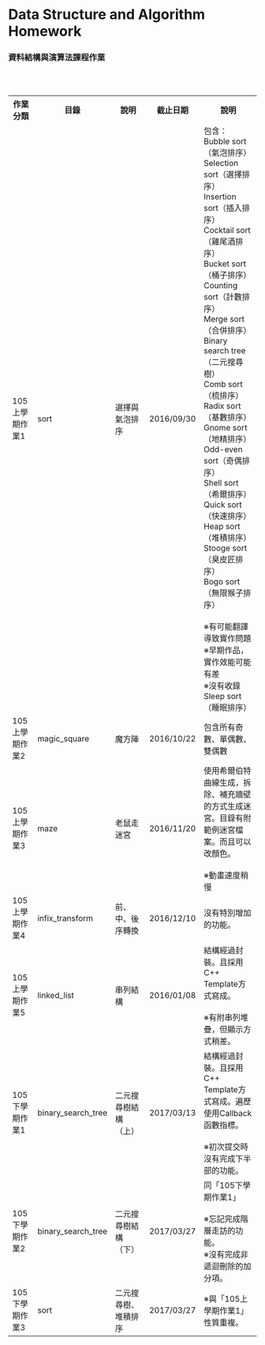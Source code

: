 <h1>Data Structure and Algorithm Homework</h1>
<h3>資料結構與演算法課程作業</h3>
<p>
  <table>
    <tr>
      <th>作業分類</th>
      <th>目錄</th>
      <th>說明</th>
      <th>截止日期</th>
      <th>說明</th>
    </tr>
    <tr>
      <td>105上學期作業1</td>
      <td>sort</td>
      <td>選擇與氣泡排序</td>
      <td>2016/09/30</td>
      <td>包含：<br/>Bubble sort（氣泡排序）<br/>Selection sort（選擇排序）<br/>Insertion sort（插入排序）<br/>Cocktail sort（雞尾酒排序）<br/>Bucket sort（桶子排序）<br/>Counting sort（計數排序）<br/>Merge sort（合併排序）<br/>Binary search tree（二元搜尋樹）<br/>Comb sort（梳排序）<br/>Radix sort（基數排序）<br/>Gnome sort（地精排序）<br/>Odd-even sort（奇偶排序）<br/>Shell sort（希爾排序）<br/>Quick sort（快速排序）<br/>Heap sort（堆積排序）<br/>Stooge sort（臭皮匠排序）<br/>Bogo sort（無限猴子排序）<br/><br/>※有可能翻譯導致實作問題<br/>※早期作品，實作效能可能有差<br/>※沒有收錄Sleep sort（睡眠排序）</td>
    </tr>
    <tr>
      <td>105上學期作業2</td>
      <td>magic_square</td>
      <td>魔方陣</td>
      <td>2016/10/22</td>
      <td>包含所有奇數、單偶數、雙偶數</td>
    </tr>
    <tr>
      <td>105上學期作業3</td>
      <td>maze</td>
      <td>老鼠走迷宮</td>
      <td>2016/11/20</td>
      <td>使用希爾伯特曲線生成，拆除、補充牆壁的方式生成迷宮。目錄有附範例迷宮檔案。而且可以改顏色。<br/><br/>※動畫速度稍慢</td>
    </tr>
    <tr>
      <td>105上學期作業4</td>
      <td>infix_transform</td>
      <td>前、中、後序轉換</td>
      <td>2016/12/10</td>
      <td>沒有特別增加的功能。</td>
    </tr>
    <tr>
      <td>105上學期作業5</td>
      <td>linked_list</td>
      <td>串列結構</td>
      <td>2016/01/08</td>
      <td>結構經過封裝。且採用C++ Template方式寫成。<br/><br/>※有附串列堆疊，但顯示方式稍差。</td>
    </tr>
    <tr>
      <td>105下學期作業1</td>
      <td>binary_search_tree</td>
      <td>二元搜尋樹結構（上）</td>
      <td>2017/03/13</td>
      <td>結構經過封裝。且採用C++ Template方式寫成。遍歷使用Callback函數指標。<br/><br/>※初次提交時沒有完成下半部的功能。</td>
    </tr>
    <tr>
      <td>105下學期作業2</td>
      <td>binary_search_tree</td>
      <td>二元搜尋樹結構（下）</td>
      <td>2017/03/27</td>
      <td>同「105下學期作業1」<br/><br/>※忘記完成階層走訪的功能。<br/>※沒有完成非遞迴刪除的加分項。</td>
    </tr>
    <tr>
      <td>105下學期作業3</td>
      <td>sort</td>
      <td>二元搜尋樹、堆積排序</td>
      <td>2017/03/27</td>
      <td>※與「105上學期作業1」性質重複。</td>
    </tr>
  </table>
</p>
